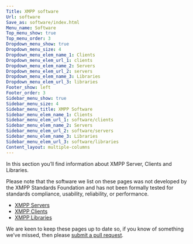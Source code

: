 ```yaml
---
Title: XMPP software
Url: software
Save_as: software/index.html
Menu_name: Software
Top_menu_show: true
Top_menu_order: 3
Dropdown_menu_show: true
Dropdown_menu_size: 4
Dropdown_menu_elem_name_1: Clients
Dropdown_menu_elem_url_1: clients
Dropdown_menu_elem_name_2: Servers
Dropdown_menu_elem_url_2: servers
Dropdown_menu_elem_name_3: Libraries
Dropdown_menu_elem_url_3: libraries
Footer_show: left
Footer_order: 3
Sidebar_menu_show: true
Sidebar_menu_size: 4
Sidebar_menu_title: XMPP Software
Sidebar_menu_elem_name_1: Clients
Sidebar_menu_elem_url_1: software/clients
Sidebar_menu_elem_name_2: Servers
Sidebar_menu_elem_url_2: software/servers
Sidebar_menu_elem_name_3: Libraries
Sidebar_menu_elem_url_3: software/libraries
Content_layout: multiple-columns
---
```


In this section you’ll find information about XMPP Server, Clients and Libraries.

Please note that the software we list on these pages was not developed by the XMPP Standards Foundation and has not been formally tested for standards compliance, usability, reliability, or performance.

- [XMPP Servers](/software/servers)
- [XMPP Clients](/software/clients)
- [XMPP Libraries](/software/libraries)

We are keen to keep these pages up to date so, if you know of something we’ve missed, then please [submit a pull request](https://github.com/xsf/xmpp.org).
